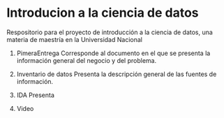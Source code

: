 # Introducion a la ciencia de datos

Respositorio para el proyecto de introducción a la ciencia de datos, una materia de maestría en la Universidad Nacional

1. PimeraEntrega
Corresponde al documento en el que se presenta la información general del negocio y del problema.

2. Inventario de datos
Presenta la descripción general de las fuentes de información.

3. IDA
Presenta 

4. Video
